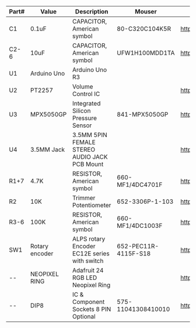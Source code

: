 | Part# | Value          | Description                                  | Mouser                 | Amazon                                  |
| ----- | -------------- | -------------------------------------------- | ---------------------- | ----------------------------------------|
| C1    | 0.1uF          | CAPACITOR, American symbol                   | 80-C320C104K5R         | https://www.amazon.com/dp/B007SVHFXO    |
| C2-6  | 10uF           | CAPACITOR, American symbol                   | UFW1H100MDD1TA         | https://www.amazon.com/dp/B007SVHFXO    |
| U1    | Arduino Uno    | Arduino Uno R3                               |                        |                                         |
| U2    | PT2257         | Volume Control IC                            |                        | https://www.amazon.com/dp/B082FMSNQG    |
| U3    | MPX5050GP      | Integrated Silicon Pressure Sensor           | 841-MPX5050GP          | https://www.amazon.com/dp/B005T5KNDK    |
| U4    | 3.5MM Jack     | 3.5MM 5PIN FEMALE STEREO AUDIO JACK PCB Mount|                        | https://www.amazon.com/dp/B07MVW8PQN    |
| R1+7  | 4.7K           | RESISTOR, American symbol                    | 660-MF1/4DC4701F       | https://www.amazon.com/dp/B003UC4FSS    |
| R2    | 10K            | Trimmer Potentiometer                        | 652-3306P-1-103        | https://www.amazon.com/dp/B00SWK15KE    |
| R3-6  | 100K           | RESISTOR, American symbol                    | 660-MF1/4DC1003F       | https://www.amazon.com/dp/B003UC4FSS    |
| SW1   | Rotary encoder | ALPS rotary Encoder EC12E series with switch | 652-PEC11R-4115F-S18   | https://www.amazon.com/dp/B0197X1UZY    |
| --    | NEOPIXEL RING  | Adafruit 24 RGB LED Neopixel Ring            |                        | https://www.amazon.com/dp/B00K9M3WXG    |
| --    | DIP8           | IC & Component Sockets 8 PIN Optional        | 575-11041308410010     | https://www.amazon.com/dp/B07H3V9DSF    |

